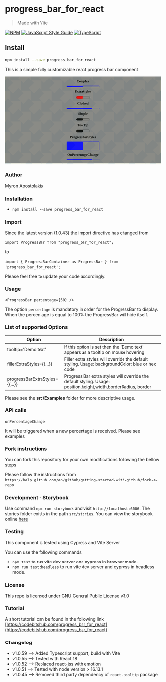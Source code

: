 # progress_bar_for_react

> Made with Vite

[![NPM](https://img.shields.io/npm/v/progress_bar_for_react.svg)](https://www.npmjs.com/package/progress_bar_for_react) [![JavaScript Style Guide](https://img.shields.io/badge/code_style-standard-brightgreen.svg)](https://standardjs.com)
[![TypeScript](https://img.shields.io/badge/%3C%2F%3E-TypeScript-%230074c1.svg)](http://www.typescriptlang.org/)

## Install

```bash
npm install --save progress_bar_for_react
```

This is a simple fully customizable react progress bar component

![Image description](./images/progress_bar.png)

### Author

Myron Apostolakis

### Installation

- `npm install --save progress_bar_for_react`

### Import

Since the latest version (1.0.43) the import directive has changed from

`import ProgressBar from "progress_bar_for_react";`

to

`import { ProgressBarContainer as ProgressBar } from 'progress_bar_for_react';`

Please feel free to update your code accordingly.

### Usage

`<ProgressBar percentage={50} />`

The option `percentage` is mandatory in order for the ProgressBar to display. When the percentage is equal to 100% the ProgressBar will hide itself.

### List of supported Options

| Option                         | Description                                                                                                    |
| ------------------------------ | -------------------------------------------------------------------------------------------------------------- |
| tooltip='Demo text'            | If this option is set then the 'Demo text' appears as a tooltip on mouse hovering                              |
| fillerExtraStyles={{...}}      | Filler extra styles will override the default styling. Usage: backgroundColor: blue or hex code                |
| progressBarExtraStyles={{...}} | Progress Bar extra styles will override the default styling. Usage: position,height,width,borderRadius, border |

Please see the **src/Examples** folder for more descriptive usage.

### API calls

`onPercentageChange`

It will be triggered when a new percentage is received. Please see examples

### Fork instructions

You can fork this repository for your own modifications following the bellow steps

Please follow the instructions from `https://help.github.com/en/github/getting-started-with-github/fork-a-repo`

### Development - Storybook

Use command `npm run storybook` and visit `http://localhost:6006`. The stories folder exists in the path `src/stories`.
You can view the storybook online [here](https://622e55013e5eac003a9669be-uavmohiioj.chromatic.com/?path=/story/progressbar--simple)

### Testing

This component is tested using Cypress and Vite Server

You can use the following commands

- `npm test` to run vite dev server and cypress in browser mode.
- `npm run test:headless` to run vite dev server and cypress in headless mode.

### License

This repo is licensed under GNU General Public License v3.0

### Tutorial

A short tutorial can be found in the following link
[https://codebitshub.com/progress_bar_for_react](https://codebitshub.com/progress_bar_for_react)

### Changelog

- v1.0.59 --> Added Typescript support, build with Vite
- v1.0.55 --> Tested with React 18
- v1.0.52 --> Replaced react-jss with emotion
- v1.0.51 --> Tested with node version > 16.13.1
- v1.0.45 --> Removed third party dependency of `react-tooltip` package
